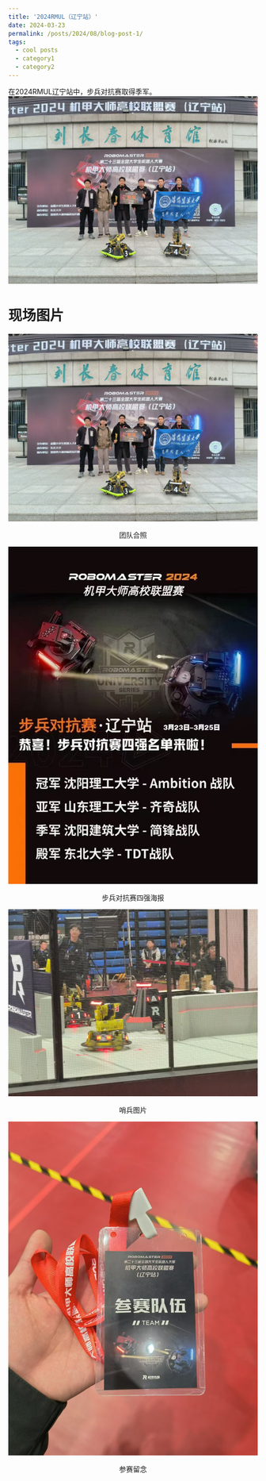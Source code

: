 ```yaml
---
title: '2024RMUL（辽宁站）'
date: 2024-03-23
permalink: /posts/2024/08/blog-post-1/
tags:
  - cool posts
  - category1
  - category2
---
```



在2024RMUL辽宁站中，步兵对抗赛取得季军。
<img src='/images/0009.png'>

现场图片
======
<img src='/images/0009.png'>
<p align="center">  
团队合照 
</p>
<img src='/images/0006.png'>
<p align="center">  
步兵对抗赛四强海报
</p>     
<img src='/images/0010.png'>
<p align="center">  
哨兵图片
</p>  
<img src='/images/0008.png'>
<p align="center">  
参赛留念
</p>  
